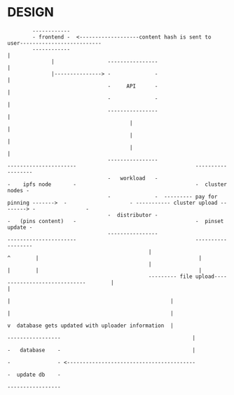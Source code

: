 # DESIGN

            ------------
            - frontend -  <-------------------content hash is sent to user--------------------------
            ------------                                                                           |
                  |                 ----------------                                               |
                  |---------------> -              -                                               |         
                                    -     API      -                                               |
                                    -              -                                               |
                                    ----------------                                               |
                                           |                                                       |
                                           |                                                       |
                                           |                                                       |
                                    ----------------                                      ----------------------                                      ------------------
                                    -   workload   -                                      -    ipfs node       -                                      -  cluster nodes -
                                    -              -  --------- pay for pinning ------->  -                    - ----------- cluster upload --------> -                -
                                    -  distributor -                                      -   (pins content)   -                                      -  pinset update -
                                    ----------------                                      ----------------------                                      ------------------
                                                 |                                                ^        |                                                   |
                                                 |                                                |        |                                                   |
                                                 --------- file upload-----------------------------        |                                                   |
                                                                                                           |                                                   |
                                                                                                           |                                                   |
                                                                                                           v  database gets updated with uploader information  |
                                                                                                    -----------------                                          |
                                                                                                    -   database    -                                          |
                                                                                                    -               - <-----------------------------------------
                                                                                                    -  update db    -
                                                                                                    -----------------